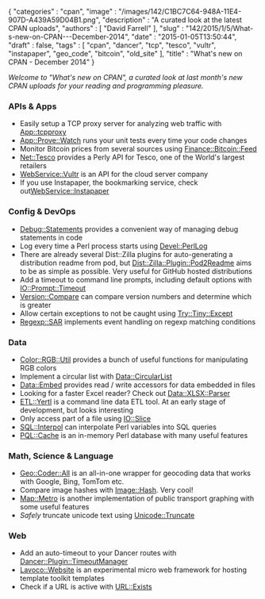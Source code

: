 {
   "categories" : "cpan",
   "image" : "/images/142/C1BC7C64-948A-11E4-907D-A439A59D04B1.png",
   "description" : "A curated look at the latest CPAN uploads",
   "authors" : [
      "David Farrell"
   ],
   "slug" : "142/2015/1/5/What-s-new-on-CPAN---December-2014",
   "date" : "2015-01-05T13:50:44",
   "draft" : false,
   "tags" : [
      "cpan",
      "dancer",
      "tcp",
      "tesco",
      "vultr",
      "instapaper",
      "geo_code",
      "bitcoin",
      "old_site"
   ],
   "title" : "What's new on CPAN - December 2014"
}


*Welcome to "What's new on CPAN", a curated look at last month's new CPAN uploads for your reading and programming pleasure.*

### APIs & Apps

-   Easily setup a TCP proxy server for analyzing web traffic with [App::tcpproxy](https://metacpan.org/pod/tcpproxy.pl)
-   [App::Prove::Watch](https://metacpan.org/pod/App::Prove::Watch) runs your unit tests every time your code changes
-   Monitor Bitcoin prices from several sources using [Finance::Bitcoin::Feed](https://metacpan.org/pod/Finance::Bitcoin::Feed)
-   [Net::Tesco](https://metacpan.org/pod/Net::Tesco) provides a Perly API for Tesco, one of the World's largest retailers
-   [WebService::Vultr](https://metacpan.org/pod/WebService::Vultr) is an API for the cloud server company
-   If you use Instapaper, the bookmarking service, check out[WebService::Instapaper](https://metacpan.org/pod/WebService::Instapaper)

### Config & DevOps

-   [Debug::Statements](https://metacpan.org/pod/Debug::Statements) provides a convenient way of managing debug statements in code
-   Log every time a Perl process starts using [Devel::PerlLog](https://metacpan.org/pod/Devel::PerlLog)
-   There are already several Dist::Zilla plugins for auto-generating a distribution readme from pod, but [Dist::Zilla::Plugin::Pod2Readme](https://metacpan.org/pod/Dist::Zilla::Plugin::Pod2Readme) aims to be as simple as possible. Very useful for GitHub hosted distributions
-   Add a timeout to command line prompts, including default options with [IO::Prompt::Timeout](https://metacpan.org/pod/IO::Prompt::Timeout)
-   [Version::Compare](https://metacpan.org/pod/Version::Compare) can compare version numbers and determine which is greater
-   Allow certain exceptions to not be caught using [Try::Tiny::Except](https://metacpan.org/pod/Try::Tiny::Except)
-   [Regexp::SAR](https://metacpan.org/pod/Regexp::SAR) implements event handling on regexp matching conditions

### Data

-   [Color::RGB::Util](https://metacpan.org/pod/Color::RGB::Util) provides a bunch of useful functions for manipulating RGB colors
-   Implement a circular list with [Data::CircularList](https://metacpan.org/pod/Data::CircularList)
-   [Data::Embed](https://metacpan.org/pod/Data::Embed) provides read / write accessors for data embedded in files
-   Looking for a faster Excel reader? Check out [Data::XLSX::Parser](https://metacpan.org/pod/Data::XLSX::Parser)
-   [ETL::Yertl](https://metacpan.org/pod/ETL::Yertl) is a command line data ETL tool. At an early stage of development, but looks interesting
-   Only access part of a file using [IO::Slice](https://metacpan.org/pod/IO::Slice)
-   [SQL::Interpol](https://metacpan.org/pod/SQL::Interpol) can interpolate Perl variables into SQL queries
-   [PQL::Cache](https://metacpan.org/pod/PQL::Cache) is an in-memory Perl database with many useful features

### Math, Science & Language

-   [Geo::Coder::All](https://metacpan.org/pod/Geo::Coder::All) is an all-in-one wrapper for geocoding data that works with Google, Bing, TomTom etc.
-   Compare image hashes with [Image::Hash](https://metacpan.org/pod/Image::Hash). Very cool!
-   [Map::Metro](https://metacpan.org/pod/Map::Metro) is another implementation of public transport graphing with some useful features
-   *Safely* truncate unicode text using [Unicode::Truncate](https://metacpan.org/pod/Unicode::Truncate)

### Web

-   Add an auto-timeout to your Dancer routes with [Dancer::Plugin::TimeoutManager](https://metacpan.org/pod/Dancer::Plugin::TimeoutManager)
-   [Lavoco::Website](https://metacpan.org/pod/Lavoco::Website) is an experimental micro web framework for hosting template toolkit templates
-   Check if a URL is active with [URL::Exists](https://metacpan.org/pod/URL::Exists)

